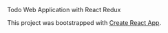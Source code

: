 ﻿Todo Web Application with React Redux

This project was bootstrapped with [Create React App](https://github.com/facebookincubator/create-react-app).

